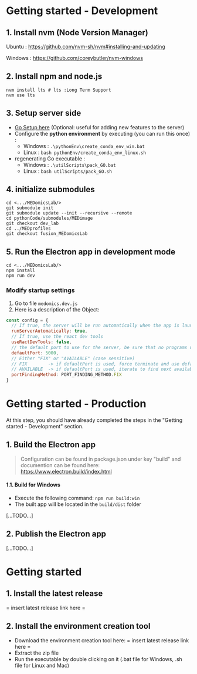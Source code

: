 # Getting started - Development

## 1. Install nvm (Node Version Manager)

Ubuntu : https://github.com/nvm-sh/nvm#installing-and-updating

Windows : https://github.com/coreybutler/nvm-windows

## 2. Install npm and node.js

```
nvm install lts # lts :Long Term Support
nvm use lts
```

## 3. Setup server side

- [Go Setup here](./go_server/README.md) (Optional: useful for adding new features to the server)
- Configure the **python environment** by executing (you can run this once) :
  - Windows : `.\pythonEnv\create_conda_env_win.bat`
  - Linux : `bash pythonEnv/create_conda_env_linux.sh`
- regenerating Go executable :
  - Windows : `.\utilScripts\pack_GO.bat`
  - Linux : `bash utilScripts/pack_GO.sh`

## 4. initialize submodules

```
cd <.../MEDomicsLab/>
git submodule init
git submodule update --init --recursive --remote
cd pythonCode/submodules/MEDimage
git checkout dev_lab
cd ../MEDprofiles
git checkout fusion_MEDomicsLab
```

## 5. Run the Electron app in development mode

```
cd <.../MEDomicsLab/>
npm install
npm run dev
```

### Modify startup settings

1. Go to file `medomics.dev.js`
2. Here is a description of the Object:

```javascript
const config = {
  // If true, the server will be run automatically when the app is launched
  runServerAutomatically: true,
  // If true, use the react dev tools
  useRactDevTools: false,
  // the default port to use for the server, be sure that no programs use it by default
  defaultPort: 5000,
  // Either "FIX" or "AVAILABLE" (case sensitive)
  // FIX 		-­> if defaultPort is used, force terminate and use defaultPort
  // AVAILABLE 	-> if defaultPort is used, iterate to find next available port
  portFindingMethod: PORT_FINDING_METHOD.FIX
}
```

# Getting started - Production

At this step, you should have already completed the steps in the "Getting started - Development" section.

## 1. Build the Electron app

> Configuration can be found in package.json under key "build" and documention can be found here: https://www.electron.build/index.html

#### 1.1. Build for Windows

- Execute the following command: `npm run build:win`
- The built app will be located in the `build/dist` folder

[...TODO...]

## 2. Publish the Electron app

[...TODO...]

# Getting started

## 1. Install the latest release

= insert latest release link here =

## 2. Install the environment creation tool

- Download the environment creation tool here: = insert latest release link here =
- Extract the zip file
- Run the executable by double clicking on it (.bat file for Windows, .sh file for Linux and Mac)
